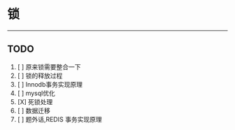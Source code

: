# 锁

-----------

## TODO

1. [ ] 原来锁需要整合一下
2. [ ] 锁的释放过程
3. [ ] Innodb事务实现原理
4. [ ] mysql优化
5. [X] 死锁处理
6. [ ] 数据迁移
7. [ ] 题外话,REDIS 事务实现原理